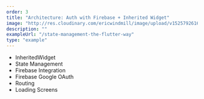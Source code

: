 ```yaml
---
order: 3
title: "Architecture: Auth with Firebase + Inherited Widget"
image: "http://res.cloudinary.com/ericwindmill/image/upload/v1525792616/inherited_auth_kw4kea.gif"
description: ""
exampleUrl: "/state-management-the-flutter-way"
type: "example"
---
```


* InheritedWidget
* State Management
* Firebase Integration
* Firebase Google OAuth
* Routing
* Loading Screens
